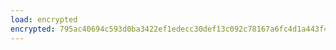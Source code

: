 ```yaml
---
load: encrypted
encrypted: 795ac40694c593d0ba3422ef1edecc30def13c092c78167a6fc4d1a443f47df4U2FsdGVkX1812mAs61zzwzNRsZdSQ71qM7EwoZ4Fotkg8mesa3USp7OIBkGD7maX
---
```

